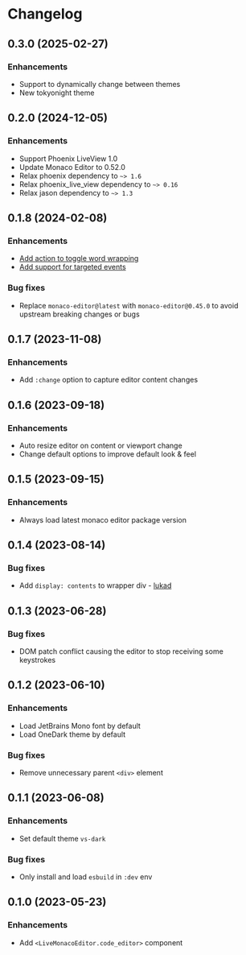 # Changelog

## 0.3.0 (2025-02-27)

### Enhancements

  * Support to dynamically change between themes
  * New tokyonight theme

## 0.2.0 (2024-12-05)

### Enhancements
  * Support Phoenix LiveView 1.0
  * Update Monaco Editor to 0.52.0
  * Relax phoenix dependency to `~> 1.6`
  * Relax phoenix_live_view dependency to `~> 0.16`
  * Relax jason dependency to `~> 1.3`

## 0.1.8 (2024-02-08)

### Enhancements
  * [Add action to toggle word wrapping](https://github.com/BeaconCMS/live_monaco_editor/pull/20)
  * [Add support for targeted events](https://github.com/BeaconCMS/live_monaco_editor/pull/21)

### Bug fixes
  * Replace `monaco-editor@latest` with `monaco-editor@0.45.0` to avoid upstream breaking changes or bugs

## 0.1.7 (2023-11-08)

### Enhancements
  * Add `:change` option to capture editor content changes

## 0.1.6 (2023-09-18)

### Enhancements
  * Auto resize editor on content or viewport change
  * Change default options to improve default look & feel

## 0.1.5 (2023-09-15)

### Enhancements
  * Always load latest monaco editor package version

## 0.1.4 (2023-08-14)

### Bug fixes
  * Add `display: contents` to wrapper div - [lukad](https://github.com/lukad)

## 0.1.3 (2023-06-28)

### Bug fixes
  * DOM patch conflict causing the editor to stop receiving some keystrokes

## 0.1.2 (2023-06-10)

### Enhancements
  * Load JetBrains Mono font by default
  * Load OneDark theme by default

### Bug fixes
  * Remove unnecessary parent `<div>` element

## 0.1.1 (2023-06-08)

### Enhancements
  * Set default theme `vs-dark`

### Bug fixes
  * Only install and load `esbuild` in `:dev` env

## 0.1.0 (2023-05-23)

### Enhancements
  * Add `<LiveMonacoEditor.code_editor>` component

